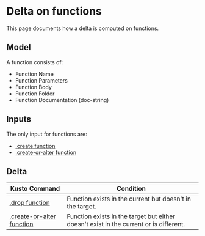 # Delta on functions

This page documents how a delta is computed on functions.

## Model

A function consists of:

* Function Name
* Function Parameters
* Function Body
* Function Folder
* Function Documentation (doc-string)

## Inputs

The only input for functions are:

* [.create function](https://docs.microsoft.com/en-us/azure/data-explorer/kusto/management/create-function)
* [.create-or-alter function](https://docs.microsoft.com/en-us/azure/data-explorer/kusto/management/create-alter-function)

## Delta

Kusto Command|Condition
-|-
[.drop function](https://docs.microsoft.com/en-us/azure/data-explorer/kusto/management/drop-function)|Function exists in the current but doesn't in the target.
[.create-or-alter function](https://docs.microsoft.com/en-us/azure/data-explorer/kusto/management/create-alter-function)|Function exists in the target but either doesn't exist in the current or is different.